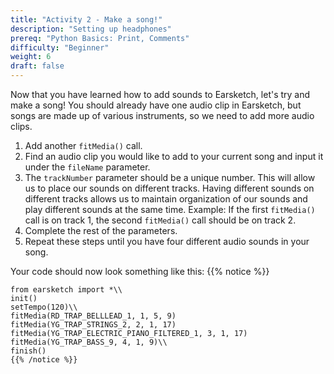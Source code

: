 ```yaml
---
title: "Activity 2 - Make a song!"
description: "Setting up headphones"
prereq: "Python Basics: Print, Comments"
difficulty: "Beginner"
weight: 6
draft: false
---
```


Now that you have learned how to add sounds to Earsketch, let's try and make a song! You should already have one audio clip in Earsketch, but
songs are made up of various instruments, so we need to add more audio clips.

1.  Add another `fitMedia()` call.
2.  Find an audio clip you would like to add to your current song and
    input it under the `fileName` parameter.
3.  The `trackNumber` parameter should be a unique number. This will
    allow us to place our sounds on different tracks. Having different
    sounds on different tracks allows us to maintain organization of our sounds and play different sounds at the same time. Example: If the first `fitMedia()` call is on track 1, the second `fitMedia()` call should be on track 2.
4.  Complete the rest of the parameters.
5.  Repeat these steps until you have four different audio sounds in
    your song.

Your code should now look something like this:
    {{% notice %}}

    from earsketch import *\\
    init()
    setTempo(120)\\
    fitMedia(RD_TRAP_BELLLEAD_1, 1, 5, 9)
    fitMedia(YG_TRAP_STRINGS_2, 2, 1, 17) 
    fitMedia(YG_TRAP_ELECTRIC_PIANO_FILTERED_1, 3, 1, 17) 
    fitMedia(YG_TRAP_BASS_9, 4, 1, 9)\\
    finish()
    {{% /notice %}}
